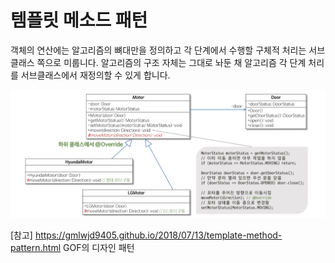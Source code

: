 # 템플릿 메소드 패턴
객체의 연산에는 알고리즘의 뼈대만을 정의하고 각 단계에서 수행할 구체적 처리는 서브클래스 쪽으로 미룹니다. 알고리즘의 구조 자체는 그대로 놔둔 채 알고리즘 각 단계 처리를 서브클래스에서 재정의할 수 있게 합니다.

![구현된 Motor UML](./template-method.jpg)

[참고]
 https://gmlwjd9405.github.io/2018/07/13/template-method-pattern.html
 GOF의 디자인 패턴